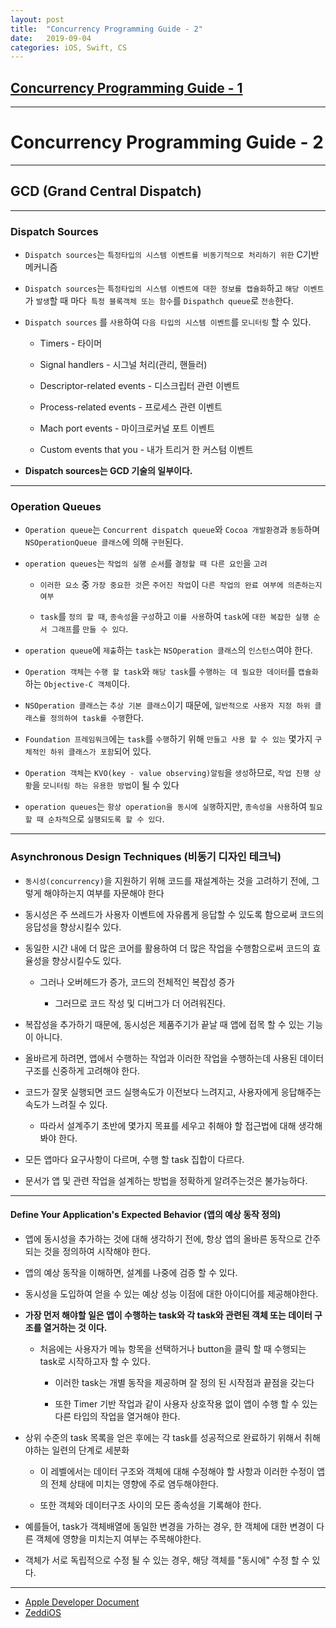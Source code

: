 ```yaml
---
layout: post
title:  "Concurrency Programming Guide - 2"
date:   2019-09-04
categories: iOS, Swift, CS
---
```


## [Concurrency Programming Guide - 1](https://vincentgeranium.github.io/ios,/swift,/cs/2019/08/31/CPG.html)

---

# Concurrency Programming Guide - 2

---

## GCD (Grand Central Dispatch)

---

### Dispatch Sources

- `Dispatch sources`는 `특정타입의 시스템 이벤트를 비동기적으로 처리하기 위한` C기반 메커니즘

- `Dispatch sources`는 `특정타입의 시스템 이벤트에 대한 정보를 캡슐화`하고 `해당 이벤트`가 `발생`할 때 마다` 특정 블록객체 또는 함수`를 `Dispathch queue`로 `전송`한다.

- `Dispatch sources` 를 `사용`하여 `다음 타입의 시스템 이벤트`를 `모니터링` 할 수 있다.

    - Timers - 타이머
    
    - Signal handlers - 시그널 처리(관리, 핸들러)
    
    - Descriptor-related events - 디스크립터 관련 이벤트
    
    - Process-related events - 프로세스 관련 이벤트
    
    - Mach port events - 마이크로커널 포트 이벤트
    
    - Custom events that you - 내가 트리거 한 커스텀 이벤트

- **Dispatch sources는 GCD 기술의 일부이다.**

---

### Operation Queues

- `Operation queue`는 `Concurrent dispatch queue`와 `Cocoa 개발환경`과 `동등`하며 `NSOperationQueue 클래스`에 의해 `구현`된다.

- `operation queues`는 `작업의 실행 순서`를 `결정할 때 다른 요인`을 `고려`
    
    - `이러한 요소` 중 `가장 중요한 것`은 `주어진 작업`이 `다른 작업의 완료 여부에 의존하는지 여부`
    
    - `task`를 `정의 할 때`, `종속성`을 `구성`하고 `이를 사용`하여 `task`에 `대한 복잡한 실행 순서 그래프`를 `만들 수 있다`.
    
- `operation queue`에 `제출`하는 `task`는 `NSOperation 클래스`의 `인스턴스`여야 한다.

- `Operation 객체`는 `수행 할 task`와 `해당 task`를 `수행하는 데 필요한 데이터`를 `캡슐화` 하는 `Objective-C 객체`이다.

- `NSOperation 클래스`는 `추상 기본 클래스`이기 때문에, `일반적으로 사용자 지정 하위 클래스를 정의하여 task를 수행`한다.

- `Foundation 프레임워크`에는 `task`를 `수행`하기 위해 `만들고 사용 할 수 있는` 몇가지 `구체적인 하위 클래스가 포함`되어 있다.

- `Operation 객체`는 `KVO(key - value observing)알림`을 `생성`하므로, `작업 진행 상황`을 `모니터링 하는 유용한 방법`이 될 수 있다

- `operation queues`는 `항상 operation을 동시에 실행`하지만, `종속성을 사용`하여 `필요할 때 순차적`으로 `실행되도록 할 수 있다`.

---

### Asynchronous Design Techniques (비동기 디자인 테크닉)

- `동시성(concurrency)`을 지원하기 위해 코드를 재설계하는 것을 고려하기 전에, 그렇게 해야하는지 여부를 자문해야 한다

- 동시성은 주 쓰레드가 사용자 이벤트에 자유롭게 응답할 수 있도록 함으로써 코드의 응답성을 향상시킬수 있다.

- 동일한 시간 내에 더 많은 코어를 활용하여 더 많은 작업을 수행함으로써 코드의 효율성을 향상시킬수도 있다.

    - 그러나 오버헤드가 증가, 코드의 전체적인 복잡성 증가
    
        - 그러므로 코드 작성 및 디버그가 더 어려워진다.
        
- 복잡성을 추가하기 때문에, 동시성은 제품주기가 끝날 때 앱에 접목 할 수 있는 기능이 아니다.

- 올바르게 하려면, 앱에서 수행하는 작업과 이러한 작업을 수행하는데 사용된 데이터 구조를 신중하게 고려해야 한다.

- 코드가 잘못 실행되면 코드 실행속도가 이전보다 느려지고, 사용자에게 응답해주는 속도가 느려질 수 있다.

    - 따라서 설계주기 초반에 몇가지 목표를 세우고 취해야 할 접근법에 대해 생각해봐야 한다.
    
- 모든 앱마다 요구사항이 다르며, 수행 할 task 집합이 다르다.

- 문서가 앱 및 관련 작업을 설계하는 방법을 정확하게 알려주는것은 불가능하다.

---

#### Define Your Application's Expected Behavior (앱의 예상 동작 정의)

- 앱에 동시성을 추가하는 것에 대해 생각하기 전에, 항상 앱의 올바른 동작으로 간주되는 것을 정의하여 시작해야 한다.

- 앱의 예상 동작을 이해하면, 설계를 나중에 검증 할 수 있다.

- 동시성을 도입하여 얻을 수 있는 예상 성능 이점에 대한 아이디어를 제공해야한다.

- **가장 먼저 해야할 일은 앱이 수행하는 task와 각 task와 관련된 객체 또는 데이터 구조를 열거하는 것 이다.**

    - 처음에는 사용자가 메뉴 항목을 선택하거나 button을 클릭 할 때 수행되는 task로 시작하고자 할 수 있다.

        - 이러한 task는 개별 동작을 제공하며 잘 정의 된 시작점과 끝점을 갖는다
        
        - 또한 Timer 기반 작업과 같이 사용자 상호작용 없이 앱이 수행 할 수 있는 다른 타입의 작업을 열거해야 한다.

- 상위 수준의 task 목록을 얻은 후에는 각 task를 성공적으로 완료하기 위해서 취해야하는 일련의 단계로 세분화

    - 이 레벨에서는 데이터 구조와 객체에 대해 수정해야 할 사항과 이러한 수정이 앱의 전체 상태에 미치는 영향에 주로 염두해야한다.
    
    - 또한 객체와 데이터구조 사이의 모든 종속성을 기록해야 한다.
    
- 예를들어, task가 객체배열에 동일한 변경을 가하는 경우, 한 객체에 대한 변경이 다른 객체에 영향을 미치는지 여부는 주목해야한다.

- 객체가 서로 독립적으로 수정 될 수 있는 경우, 해당 객체를 "동시에" 수정 할 수 있다.

---

- [Apple Developer Document](https://developer.apple.com/library/archive/documentation/General/Conceptual/ConcurrencyProgrammingGuide/Introduction/Introduction.html#//apple_ref/doc/uid/TP40008091-CH1-SW1)
- [ZeddiOS](https://zeddios.tistory.com/509)